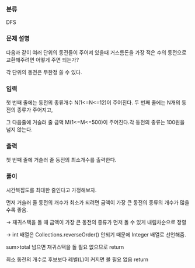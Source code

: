 ### 분류

DFS

### 문제 설명

<p>
다음과 같이 여러 단위의 동전들이 주어져 있을때 거스름돈을 가장 적은 수의 동전으로 교환해주려면 어떻게 주면 되는가?

각 단위의 동전은 무한정 쓸 수 있다.
</p>


### 입력

 <p>첫 번째 줄에는 동전의 종류개수 N(1<=N<=12)이 주어진다. 두 번째 줄에는 N개의 동전의 종류가 주어지고,

그 다음줄에 거슬러 줄 금액 M(1<=M<=500)이 주어진다.각 동전의 종류는 100원을 넘지 않는다.</p>

### 출력

 <p>첫 번째 줄에 거슬러 줄 동전의 최소개수를 출력한다.</p>

### 풀이 

<p>
시간복잡도를 최대한 줄인다고 가정해보자.

먼저 거슬러 줄 동전의 개수가 최소가 되려면 금액이 가장 큰 동전의 종류의 개수가 많을 수록 좋음.

→ 재귀스택을 돌 때 금액이 가장 큰 동전의 종류가 먼저 돌 수 있게 내림차순으로 정렬

→ int 배열은 Collections.reverseOrder() 안되기 때문에 Integer 배열로 선언해줌.

sum>total 넘으면 재귀스택을 돌 필요 없으므로 return

최소 동전의 개수로 후보보다 레벨(L)이 커지면 볼 필요 없음 return
</p>
